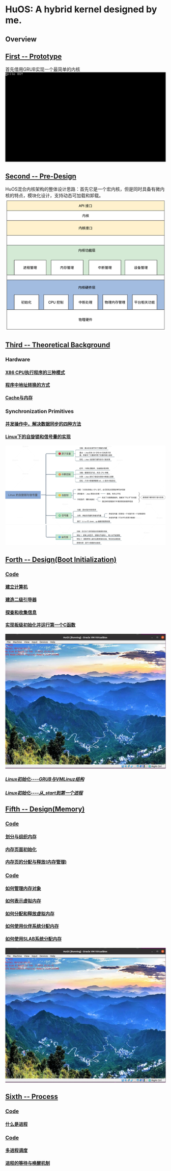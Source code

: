 # HuOS: A hybrid kernel designed by me.
## Overview
## [First -- Prototype](./week1/README.md)  
首先借用GRUB实现一个最简单的内核  
![结果2](./week1/images/res2.png)

## [Second -- Pre-Design](./week2/README.md)
HuOS混合内核架构的整体设计思路：首先它是一个宏内核，但是同时具备有微内核的特点，模块化设计，支持动态可加载和卸载。    
![HuOS](./images/HuOS.png)  

## [Third -- Theoretical Background](./week3/README.md)
### Hardware  
#### [X86 CPU执行程序的三种模式](./week3/x86_mode/README.md)  
#### [程序中地址转换的方式](./week3/address_transfer/README.md)  
#### [Cache与内存](./week3/cache%26mem/README.md)
### Synchronization Primitives
#### [并发操作中，解决数据同步的四种方法](./week3/Data_Synchronization/README.md)
#### [Linux下的自旋锁和信号量的实现](./week3/Data_Synchronization/README.md)
![lock1](./images/lock1.png)
![lock2](./images/lock2.png)

## [Forth -- Design(Boot Initialization)](./week4/README.md)
### [Code](./week4/HuOS3.0/)
#### [建立计算机](./week4/Build_Com/README.md)
#### [建造二级引导器](./week4/Build_sec_bootstrap/README.md)
#### [探查和收集信息](./week4/Get_Info/README.md)
#### [实现板级初始化并运行第一个C函数](./week4/init_run_c_code/README.md)
![init](./week4/images/res3.jpg)
##### [Linux初始化----GRUB与VMLinuz结构](./week4/linux_init1/GRUB_VMLinuz.md)
##### [Linux初始化----从_start到第一个进程](./week4/linux_init2/first_process.md)

## [Fifth -- Design(Memory)](./week5/README.md)
### [Code](./week5/HuOS4.0/)
#### [划分与组织内存](./week5/Divide_Organize_Memory1/README.md)
#### [内存页面初始化](./week5/Divide_Organize_Memory2/README.md)
#### [内存页的分配与释放(内存管理)](./week5/Divide_Organize_Memory3/README.md)
### [Code](./week5/HuOS5.0/)
#### [如何管理内存对象](./week5/Manage_Memory_Object/README.md)
#### [如何表示虚拟内存](./week5/virtual_memory/README.md)
#### [如何分配和释放虚拟内存](./week5/operate_virtual_memory/README.md)
#### [如何使用伙伴系统分配内存](./week5/buddy_system/README.md)
#### [如何使用SLAB系统分配内存](./week5/slab_system/README.md)
![](./week4/images/res3.jpg)

## [Sixth -- Process](./week6/README.md)
### [Code](./week6/HuOS6.0/)
#### [什么是进程](./week6/What_is_Process/README.md)
### [Code](./week6/HuOS7.0/)
#### [多进程调度](./week6/Manage_Process/README.md)
#### [进程的等待与唤醒机制](./week6/Process_weak_wait/README.md)
